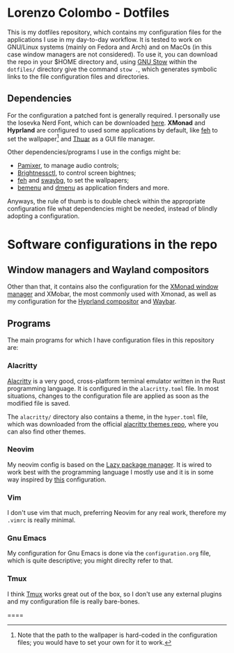 # Lorenzo Colombo - Dotfiles

This is my dotfiles repository, which contains my configuration files for the applications I use in my day-to-day workflow. It is tested to work on GNU/Linux systems (mainly on Fedora and Arch) and on MacOs (in this case window managers are not considered). To use it, you can download the repo in your $HOME directory and, using [GNU Stow](https://www.gnu.org/software/stow/) within the `dotfiles/` directory give the command `stow .`, which generates symbolic links to the file configuration files and directories.

## Dependencies

For the configuration a patched font is generally required. I personally use the Iosevka Nerd Font, which can be downloaded [here](https://www.nerdfonts.com/). **XMonad** and **Hyprland** are configured to used some applications by default, like [feh](https://wiki.archlinux.org/title/feh) to set the wallpaper[^1] and [Thuar](https://docs.xfce.org/xfce/thunar/start) as a GUI file manager.

Other dependencies/programs I use in the configs might be:

- [Pamixer](https://github.com/cdemoulins/pamixer), to manage audio controls;
- [Brightnessctl](https://github.com/Hummer12007/brightnessctl), to control screen bightnes;
- [feh](https://wiki.archlinux.org/title/feh) and [swaybg](https://github.com/swaywm/swaybg), to set the wallpapers;
- [bemenu](https://github.com/Cloudef/bemenu) and [dmenu](https://tools.suckless.org/dmenu/) as application finders and more.

Anyways, the rule of thumb is to double check within the appropriate configuration file what dependencies might be needed, instead of blindly adopting a configuration.

# Software configurations in the repo

## Window managers and Wayland compositors
Other than that, it contains also the configuration for the [XMonad window manager](https://xmonad.org/) and XMobar, the most commonly used with Xmonad, as well as my configuration for the [Hyprland compositor](https://hyprland.org/) and [Waybar](https://github.com/Alexays/Waybar).

## Programs
The main programs for which I have configuration files in this repository are:

### Alacritty

[Alacritty](https://alacritty.org/) is a very good, cross-platform terminal emulator written in the Rust programming language. It is configured in the `alacritty.toml` file. In most situations, changes to the configuration file are applied as soon as the modified file is saved.

The `alacritty/` directory also contains a theme, in the `hyper.toml` file, which was downloaded from the official [alacritty themes repo](https://github.com/alacritty/alacritty-theme/tree/master), where you can also find other themes.

### Neovim

My neovim config is based on the [Lazy package manager](https://github.com/folke/lazy.nvim). It is wired to work best with the programming language I mostly use and it is in some way inspired by [this](https://github.com/josean-dev/dev-environment-files/tree/main/.config/nvim) configuration.

### Vim

I don't use vim that much, preferring Neovim for any real work, therefore my `.vimrc` is really minimal.

### Gnu Emacs

My configuration for Gnu Emacs is done via the `configuration.org` file, which is quite descriptive; you might direclty refer to that.

### Tmux

I think [Tmux](https://github.com/tmux/tmux/wiki) works great out of the box, so I don't use any external plugins and my configuration file is really bare-bones.



====
[^1]: Note that the path to the wallpaper is hard-coded in the configuration files; you would have to set your own for it to work.
